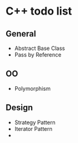 # C++ todo list

## General
- Abstract Base Class
- Pass by Reference

## OO
- Polymorphism

## Design
- Strategy Pattern
- Iterator Pattern
- 
